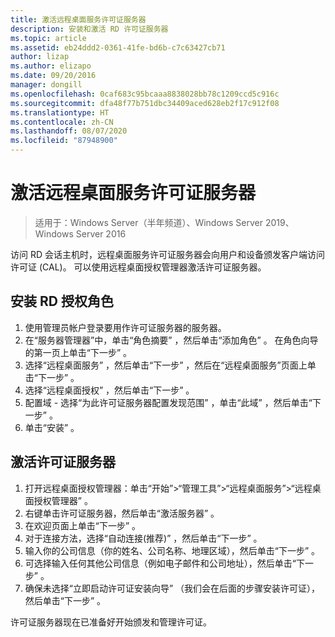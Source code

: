 ```yaml
---
title: 激活远程桌面服务许可证服务器
description: 安装和激活 RD 许可证服务器
ms.topic: article
ms.assetid: eb24ddd2-0361-41fe-bd6b-c7c63427cb71
author: lizap
ms.author: elizapo
ms.date: 09/20/2016
manager: dongill
ms.openlocfilehash: 0caf683c95bcaaa8838028bb78c1209ccd5c916c
ms.sourcegitcommit: dfa48f77b751dbc34409aced628eb2f17c912f08
ms.translationtype: HT
ms.contentlocale: zh-CN
ms.lasthandoff: 08/07/2020
ms.locfileid: "87948900"
---
```

# <a name="activate-the-remote-desktop-services-license-server"></a>激活远程桌面服务许可证服务器

>适用于：Windows Server（半年频道）、Windows Server 2019、Windows Server 2016

访问 RD 会话主机时，远程桌面服务许可证服务器会向用户和设备颁发客户端访问许可证 (CAL)。 可以使用远程桌面授权管理器激活许可证服务器。

## <a name="install-the-rd-licensing-role"></a>安装 RD 授权角色

1. 使用管理员帐户登录要用作许可证服务器的服务器。
2. 在“服务器管理器”中，单击“角色摘要”  ，然后单击“添加角色”  。
   在角色向导的第一页上单击“下一步”  。
3. 选择“远程桌面服务”  ，然后单击“下一步”  ，然后在“远程桌面服务”页面上单击“下一步”  。
4. 选择“远程桌面授权”  ，然后单击“下一步”  。
5. 配置域 - 选择“为此许可证服务器配置发现范围”  ，单击“此域”  ，然后单击“下一步”  。
6. 单击“安装”  。

## <a name="activate-the-license-server"></a>激活许可证服务器

1. 打开远程桌面授权管理器：单击“开始”>“管理工具”>“远程桌面服务”>“远程桌面授权管理器”  。
2. 右键单击许可证服务器，然后单击“激活服务器”  。
3. 在欢迎页面上单击“下一步”  。
4. 对于连接方法，选择“自动连接(推荐)”  ，然后单击“下一步”  。
5. 输入你的公司信息（你的姓名、公司名称、地理区域），然后单击“下一步”  。
6. 可选择输入任何其他公司信息（例如电子邮件和公司地址），然后单击“下一步”  。
7. 确保未选择“立即启动许可证安装向导”  （我们会在后面的步骤安装许可证），然后单击“下一步”  。

许可证服务器现在已准备好开始颁发和管理许可证。